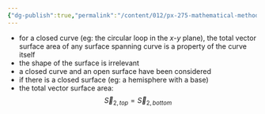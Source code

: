 ```yaml
---
{"dg-publish":true,"permalink":"/content/012/px-275-mathematical-methods/d-vector-integration/d4-vector-surface-area/px-275-d4d-comments/","noteIcon":"1","created":"2024-11-25T10:50:32.000+00:00","updated":"2024-11-26T10:06:05.207+00:00"}
---
```


- for a closed curve (eg: the circular loop in the $x$-$y$ plane), the total vector surface area of any surface spanning curve is a property of the curve itself
- the shape of the surface is irrelevant
- a closed curve and an open surface have been considered
- if there is a closed surface (eg: a hemisphere with a base)
- the total vector surface area: 
$$\vec S_{2,top} = \vec S_{2,bottom} $$
